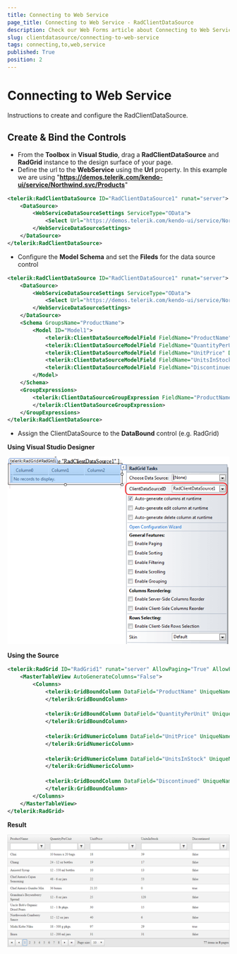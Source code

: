 ```yaml
---
title: Connecting to Web Service
page_title: Connecting to Web Service - RadClientDataSource
description: Check our Web Forms article about Connecting to Web Service.
slug: clientdatasource/connecting-to-web-service
tags: connecting,to,web,service
published: True
position: 2
---
```


# Connecting to Web Service

Instructions to create and configure the RadClientDataSource.

## Create & Bind the Controls

* From the **Toolbox** in **Visual Studio**, drag a **RadClientDataSource** and **RadGrid** instance to the design surface of your page.
* Define the url to the **WebService** using the **Url** property. In this example we are using "**https://demos.telerik.com/kendo-ui/service/Northwind.svc/Products**"

````XML
<telerik:RadClientDataSource ID="RadClientDataSource1" runat="server">
    <DataSource>
        <WebServiceDataSourceSettings ServiceType="OData">
            <Select Url="https://demos.telerik.com/kendo-ui/service/Northwind.svc/Products" DataType="JSONP" />
        </WebServiceDataSourceSettings>
    </DataSource>
</telerik:RadClientDataSource>
````

* Configure the **Model Schema** and set the **Fileds** for the data source control

````XML
<telerik:RadClientDataSource ID="RadClientDataSource1" runat="server">
    <DataSource>
        <WebServiceDataSourceSettings ServiceType="OData">
            <Select Url="https://demos.telerik.com/kendo-ui/service/Northwind.svc/Products" DataType="JSONP" ContentType="application/json" />
        </WebServiceDataSourceSettings>
    </DataSource>
    <Schema GroupsName="ProductName">
        <Model ID="Model1">
            <telerik:ClientDataSourceModelField FieldName="ProductName" DataType="String" Editable="true" IgnoreCase="true" />
            <telerik:ClientDataSourceModelField FieldName="QuantityPerUnit" DataType="String" Nullable="false" />
            <telerik:ClientDataSourceModelField FieldName="UnitPrice" DataType="Number" />
            <telerik:ClientDataSourceModelField FieldName="UnitsInStock" DataType="Number" />
            <telerik:ClientDataSourceModelField FieldName="Discontinued" DataType="Boolean" />
        </Model>
    </Schema>
    <GroupExpressions>
        <telerik:ClientDataSourceGroupExpression FieldName="ProductName">
        </telerik:ClientDataSourceGroupExpression>
    </GroupExpressions>
</telerik:RadClientDataSource>	
````

* Assign the ClientDataSource to the **DataBound** control (e.g. RadGrid)

**Using Visual Studio Designer**
  
![client-data-source-id](images/client-data-source-id.png)
 
**Using the Source**

````XML
<telerik:RadGrid ID="RadGrid1" runat="server" AllowPaging="True" AllowFilteringByColumn="true" ClientDataSourceID="RadClientDataSource1">
    <MasterTableView AutoGenerateColumns="False">
        <Columns>
            <telerik:GridBoundColumn DataField="ProductName" UniqueName="ProductName" HeaderText="ProductName">
            </telerik:GridBoundColumn>

            <telerik:GridBoundColumn DataField="QuantityPerUnit" UniqueName="QuantityPerUnit" HeaderText="QuantityPerUnit">
            </telerik:GridBoundColumn>

            <telerik:GridNumericColumn DataField="UnitPrice" UniqueName="UnitPrice" HeaderText="UnitPrice">
            </telerik:GridNumericColumn>

            <telerik:GridNumericColumn DataField="UnitsInStock" UniqueName="UnitsInStock" HeaderText="UnitsInStock">
            </telerik:GridNumericColumn>

            <telerik:GridBoundColumn DataField="Discontinued" UniqueName="Discontinued" HeaderText="Discontinued">
            </telerik:GridBoundColumn>
        </Columns>
    </MasterTableView>
</telerik:RadGrid>
````

**Result**

![client-data-source-grid](images/client-data-source-grid.png)
 
